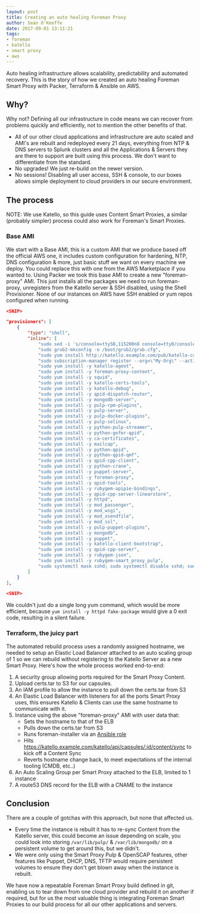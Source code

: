```yaml
---
layout: post
title: Creating an auto healing Foreman Proxy
author: Sean O'Keeffe
date: 2017-09-01 13:11:21
tags:
- foreman
- katello
- smart proxy
- aws
---
```


Auto healing infrastructure allows scalability, predictability and automated recovery. This is the story of how we created an auto healing Foreman Smart Proxy with Packer, Terraform & Ansible on AWS.

## Why?
Why not? Defining all our infrastructure in code means we can recover from problems quickly and efficiently, not to mention the other benefits of that.
- All of our other cloud applications and infrastructure are auto scaled and AMI's are rebuilt and redeployed every 21 days, everything from NTP & DNS servers to Splunk clusters and all the Applications & Servers they are there to support are built using this process. We don't want to differentiate from the standard.
- No upgrades! We just re-build on the newer version.
- No sessions! Disabling all user access, SSH & console, to our boxes allows simple deployment to cloud providers in our secure environment.


## The process

NOTE: We use Katello, so this guide uses Content Smart Proxies, a similar (probably simpler) process could also work for Foreman's Smart Proxies.

### Base AMI

We start with a Base AMI, this is a custom AMI that we produce based off the official AWS one, it includes custom configuration for hardening, NTP, DNS configuration & more, just basic stuff we want on every machine we deploy. You could replace this with one from the AWS Marketplace if you wanted to. Using Packer we took this base AMI to create a new "foreman-proxy" AMI. This just installs all the packages we need to run foreman-proxy, unregisters from the Katello server & SSH disabled, using the Shell Provisioner. None of our instances on AWS have SSH enabled or yum repos configured when running.

```json
<SNIP>

"provisioners": [
    {
        "type": "shell",
        "inline": [
            "sudo sed -i 's/console=ttyS0,115200n8 console=tty0/console=tty0 console=ttyS0,115200n8/' /etc/default/grub",
            "sudo grub2-mkconfig -o /boot/grub2/grub.cfg",
            "sudo yum install http://katello.example.com/pub/katello-ca-consumer-latest.noarch.rpm",
            "sudo subscription-manager register --org=\"My-Org\" --activationkey=\"foreman-proxy\"",
            "sudo yum install -y katello-agent",
            "sudo yum install -y foreman-proxy-content",
            "sudo yum install -y squid",
            "sudo yum install -y katello-certs-tools",
            "sudo yum install -y katello-debug",
            "sudo yum install -y qpid-dispatch-router",
            "sudo yum install -y mongodb-server",
            "sudo yum install -y pulp-rpm-plugins",
            "sudo yum install -y pulp-server",
            "sudo yum install -y pulp-docker-plugins",
            "sudo yum install -y pulp-selinux",
            "sudo yum install -y python-pulp-streamer",
            "sudo yum install -y python-gofer-qpid",
            "sudo yum install -y ca-certificates",
            "sudo yum install -y mailcap",
            "sudo yum install -y python-qpid",
            "sudo yum install -y python-qpid-qmf",
            "sudo yum install -y qpid-cpp-client",
            "sudo yum install -y python-crane",
            "sudo yum install -y puppet-server",
            "sudo yum install -y foreman-proxy",
            "sudo yum install -y qpid-tools",
            "sudo yum install -y rubygem-apipie-bindings",
            "sudo yum install -y qpid-cpp-server-linearstore",
            "sudo yum install -y httpd",
            "sudo yum install -y mod_passenger",
            "sudo yum install -y mod_wsgi",
            "sudo yum install -y mod_xsendfile",
            "sudo yum install -y mod_ssl",
            "sudo yum install -y pulp-puppet-plugins",
            "sudo yum install -y mongodb",
            "sudo yum install -y puppet",
            "sudo yum install -y katello-client-bootstrap",
            "sudo yum install -y qpid-cpp-server",
            "sudo yum install -y rubygem-json",
            "sudo yum install -y rubygem-smart_proxy_pulp",
            "sudo systemctl mask sshd; sudo systemctl disable sshd; sudo systemctl stop sshd"
        ]
    }
],

<SNIP>
```

We couldn't just do a single long yum command, which would be more efficient, because `yum install -y httpd fake-package` would give a 0 exit code, resulting in a silent failure.

### Terraform, the juicy part

The automated rebuild process uses a randomly assigned hostname, we needed to setup an Elastic Load Balancer attached to an auto scaling group of 1 so we can rebuild without registering to the Katello Server as a new Smart Proxy. Here's how the whole process worked end-to-end:

1. A security group allowing ports required for the Smart Proxy Content.
1. Upload certs.tar to S3 for our capsules.
1. An IAM profile to allow the instance to pull down the certs.tar from S3
1. An Elastic Load Balancer with listeners for all the ports Smart Proxy uses, this ensures Katello & Clients can use the same hostname to communicate with it.
1. Instance using the above "foreman-proxy" AMI with user data that:
   * Sets the hostname to that of the ELB
   * Pulls down the certs.tar from S3
   * Runs foreman-installer via an [Ansible role](https://galaxy.ansible.com/sean797/foreman_installer)
   * Hits https://katello.example.com/katello/api/capsules/:id/content/sync to kick off a Content Sync
   * Reverts hostname change back, to meet expectations of the internal tooling (CMDB, etc..)
1. An Auto Scaling Group per Smart Proxy attached to the ELB, limited to 1 instance
1. A route53 DNS record for the ELB with a CNAME to the instance

## Conclusion

There are a couple of gotchas with this approach, but none that affected us. 
* Every time the instance is rebuilt it has to re-sync Content from the Katello server, this could become an issue depending on scale, you could look into storing `/var/lib/pulp/` & `/var/lib/mongodb/` on a persistent volume to get around this, but we didn't.
* We were only using the Smart Proxy Pulp & OpenSCAP features, other features like Puppet, DHCP, DNS, TFTP would require persistent volumes to ensure they don't get blown away when the instance is rebuilt.

We have now a repeatable Foreman Smart Proxy build defined in git, enabling us to tear down from one cloud provider and rebuild it on another if required, but for us the most valuable thing is integrating Foreman Smart Proxies to our build process for all our other applications and servers.
